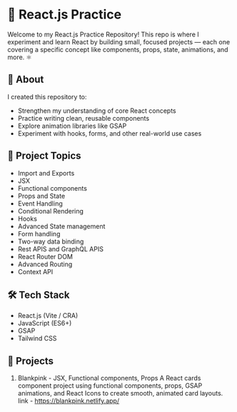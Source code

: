 # 🧠 React.js Practice

Welcome to my React.js Practice Repository!
This repo is where I experiment and learn React by building small, focused projects — 
each one covering a specific concept like components, props, state, animations, and more. ⚛️

## 🚀 About

I created this repository to:
- Strengthen my understanding of core React concepts
- Practice writing clean, reusable components
- Explore animation libraries like GSAP
- Experiment with hooks, forms, and other real-world use cases

## 📁 Project Topics
- Import and Exports
- JSX
- Functional components
- Props and State
- Event Handling
- Conditional Rendering
- Hooks
- Advanced State management
- Form handling
- Two-way data binding
- Rest APIS and GraphQL APIS
- React Router DOM
- Advanced Routing
- Context API

## 🛠️ Tech Stack
- React.js (Vite / CRA)
- JavaScript (ES6+)
- GSAP
- Tailwind CSS

## 🧩 Projects
1. Blankpink - JSX, Functional components, Props
A React cards component project using functional components, props, GSAP animations,
and React Icons to create smooth, animated card layouts.
link - https://blankpink.netlify.app/

